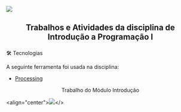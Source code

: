 ![](https://user-images.githubusercontent.com/63982257/105641671-1f4fdc00-5e64-11eb-830d-e8f03debe6f2.png)
## <p align="center">Trabalhos e Atividades da disciplina de Introdução a Programação I</p>

🛠 Tecnologias

A seguinte ferramenta foi usada na disciplina:

- [Processing](https://processing.org/)


<p align="center">Trabalho do Módulo Introdução</p>

<align="center">![](https://user-images.githubusercontent.com/63982257/105414848-cb9c8300-5c16-11eb-80af-a6033f298654.png)</>
